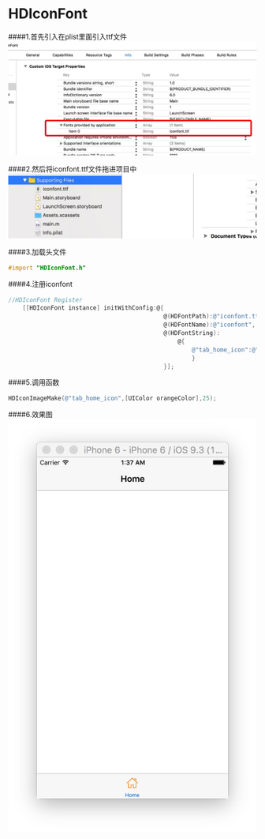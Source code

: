 # HDIconFont
####1.首先引入在plist里面引入ttf文件
![](media/14658386251039/14658387230846.jpg)




####2.然后将iconfont.ttf文件拖进项目中
![](media/14658386251039/14658388070931.jpg)


####3.加载头文件

```objectivec
#import "HDIconFont.h"
```


####4.注册iconfont
```objectivec
//HDIconFont Register
    [[HDIconFont instance] initWithConfig:@{
                                            @(HDFontPath):@"iconfont.ttf",
                                            @(HDFontName):@"iconfont",
                                            @(HDFontString):
                                                @{
                                                    @"tab_home_icon":@"\U0000e603"
                                                    }
                                            }];


```

####5.调用函数
```objectivec
HDIconImageMake(@"tab_home_icon",[UIColor orangeColor],25);
```


####6.效果图
![](media/14658386251039/14658394738631.jpg)


